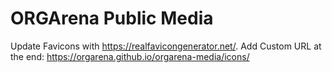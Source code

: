 # ORGArena Public Media

Update Favicons with <https://realfavicongenerator.net/>.
Add Custom URL at the end: <https://orgarena.github.io/orgarena-media/icons/>
